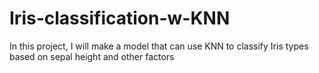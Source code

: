 # Iris-classification-w-KNN
In this project, I will make a model that can use KNN to classify Iris types based on sepal height and other factors
